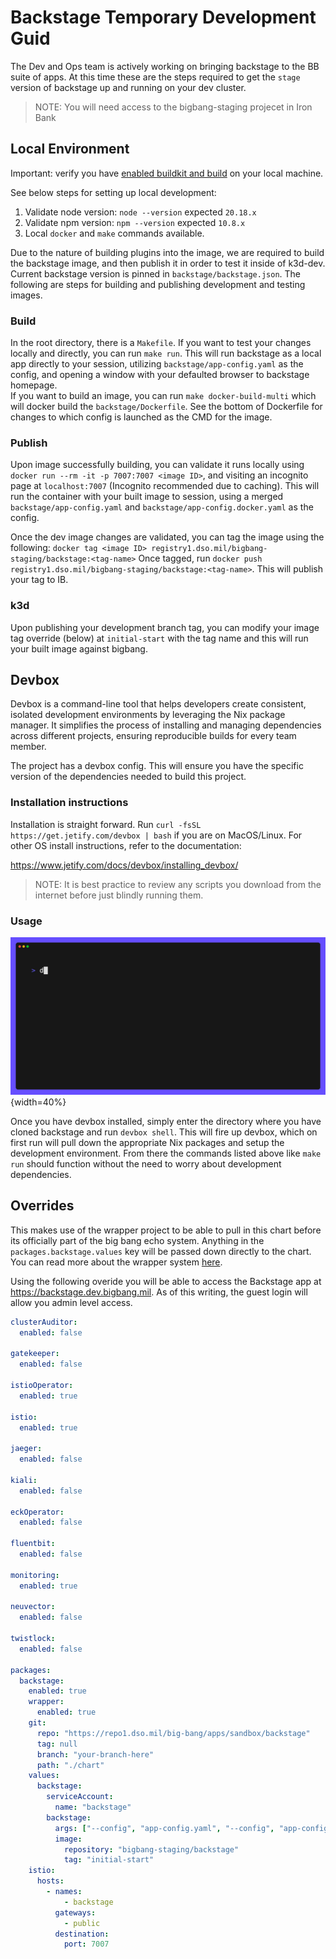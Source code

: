 # Backstage Temporary Development Guid

The Dev and Ops team is actively working on bringing backstage to the BB suite of apps. At this time these are the
steps required to get the `stage` version of backstage up and running on your dev cluster.

> NOTE: You will need access to the bigbang-staging  projecet in Iron Bank

## Local Environment

Important: verify you have [enabled buildkit and build](./docs/DEVELOPMENT_MAINTENANCE.md#development-maintenance) on your local machine.

See below steps for setting up local development:

1. Validate node version: `node --version` expected `20.18.x`
2. Validate npm version: `npm --version` expected `10.8.x`
3. Local `docker` and `make` commands available.

Due to the nature of building plugins into the image, we are required to build the backstage image, and then publish it in order
to test it inside of k3d-dev.  Current backstage version is pinned in `backstage/backstage.json`.  The following are steps for building and publishing development
and testing images.

### Build

In the root directory, there is a `Makefile`. If you want to test your changes locally and directly, you can run `make run`.  This will run backstage
as a local app directly to your session, utilizing `backstage/app-config.yaml` as the config, and opening a window with your defaulted browser to backstage homepage.  
If you want to build an image, you can run `make docker-build-multi` which will docker build the `backstage/Dockerfile`.  See the bottom of Dockerfile for changes to
which config is launched as the CMD for the image.

### Publish

Upon image successfully building, you can validate it runs locally using `docker run --rm -it -p 7007:7007 <image ID>`, and visiting an incognito page
at `localhost:7007` (Incognito recommended due to caching). This will run the container with your built image to session, using a merged `backstage/app-config.yaml` and `backstage/app-config.docker.yaml` as the config.

Once the dev image changes are validated, you can tag the image using the following:
`docker tag <image ID> registry1.dso.mil/bigbang-staging/backstage:<tag-name>`
Once tagged, run `docker push registry1.dso.mil/bigbang-staging/backstage:<tag-name>`.  This will publish your tag to IB.

### k3d

Upon publishing your development branch tag, you can modify your image tag override (below) at `initial-start` with the tag name and this will run your built image against bigbang.

## Devbox

Devbox is a command-line tool that helps developers create consistent, isolated development environments by leveraging 
the Nix package manager. It simplifies the process of installing and managing dependencies across different projects, 
ensuring reproducible builds for every team member.

The project has a devbox config. This will ensure you have the specific version of the dependencies needed to build this 
project.

### Installation instructions
Installation is straight forward. Run `curl -fsSL https://get.jetify.com/devbox | bash` if you are on MacOS/Linux. For
other OS install instructions, refer to the documentation:

https://www.jetify.com/docs/devbox/installing_devbox/

> NOTE: It is best practice to review any scripts you download from the internet before just blindly running them.

### Usage

![demo.gif](demo.gif){width=40%}

Once you have devbox installed, simply enter the directory where you have cloned backstage and run `devbox shell`. This
will fire up devbox, which on first run will pull down the appropriate Nix packages and setup the development environment.
From there the commands listed above like `make run` should function without the need to worry about development 
dependencies. 


## Overrides

This makes use of the wrapper project to be able to pull in this chart before its officially part of the big bang echo
system. Anything in the `packages.backstage.values` key will be passed down directly to the chart. You can read more
about the wrapper system [here](https://docs-bigbang.dso.mil/latest/docs/guides/deployment-scenarios/extra-package-deployment/#wrapper-deployment).

Using the following overide you will be able to access the Backstage app at <https://backstage.dev.bigbang.mil>. As of
this writing, the guest login will allow you admin level access.

```yaml
clusterAuditor:
  enabled: false

gatekeeper:
  enabled: false

istioOperator:
  enabled: true

istio:
  enabled: true

jaeger:
  enabled: false

kiali:
  enabled: false

eckOperator:
  enabled: false

fluentbit:
  enabled: false

monitoring:
  enabled: true

neuvector:
  enabled: false

twistlock:
  enabled: false

packages:
  backstage:
    enabled: true
    wrapper:
      enabled: true
    git:
      repo: "https://repo1.dso.mil/big-bang/apps/sandbox/backstage"
      tag: null
      branch: "your-branch-here"
      path: "./chart"
    values:
      backstage:
        serviceAccount:
          name: "backstage"
        backstage:
          args: ["--config", "app-config.yaml", "--config", "app-config.docker.yaml"]
          image:
            repository: "bigbang-staging/backstage"
            tag: "initial-start"
    istio:
      hosts:
        - names:
            - backstage
          gateways:
            - public
          destination:
            port: 7007
```
